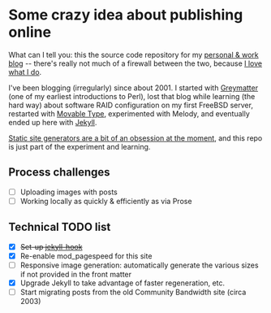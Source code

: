 # Some crazy idea about publishing online

What can I tell you: this the source code repository for my [personal & work blog](http://phillipadsmith.com/) -- there's really not much of a firewall between the two, because [I love what I do](http://phillipadsmith.com/about/). 

I've been blogging (irregularly) since about 2001. I started with [Greymatter](https://en.wikipedia.org/wiki/Greymatter_(software)) (one of my earliest introductions to Perl), lost that blog while learning (the hard way) about software RAID configuration on my first FreeBSD server, restarted with [Movable Type](https://en.wikipedia.org/wiki/Movable_Type), experimented with Melody, and eventually ended up here with [Jekyll](http://jekyllrb.com/). 

[Static site generators are a bit of an obsession at the moment](http://phillipadsmith.com/tag/staticnewsapps/), and this repo is just part of the experiment and learning.

## Process challenges

* [ ] Uploading images with posts
* [ ] Working locally as quickly & efficiently as via Prose

## Technical TODO list

* [x] ~~Set-up [jekyll-hook](https://github.com/developmentseed/jekyll-hook)~~
* [x] Re-enable mod_pagespeed for this site
* [ ] Responsive image generation: automatically generate the various sizes if not provided in the front matter
* [x] Upgrade Jekyll to take advantage of faster regeneration, etc.
* [ ] Start migrating posts from the old Community Bandwidth site (circa 2003)
